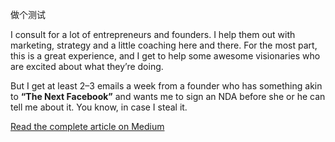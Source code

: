 ﻿---
view::extends: _includes.blog_post_base
view::yields: post_body
pageTitle: Give Your Ideas Away
post::title: Give Your Ideas Away
post::date: March 17, 2016
post::brief: There is nothing of tangible value there yet. Could one of my contacts steal the idea? Absolutely. Could they execute it? Who knows.
---

做个测试

I consult for a lot of entrepreneurs and founders. I help them out with marketing, strategy and a little coaching here and there. For the most part,
this is a great experience, and I get to help some awesome visionaries who are excited about what they’re doing.

But I get at least 2–3 emails a week from a founder who has something akin to **“The Next Facebook”** and wants me to sign an
NDA before she or he can tell me about it. You know, in case I steal it.

[Read the complete article on Medium](https://medium.com/life-learning/give-your-ideas-away-f21d8dbf9c1)